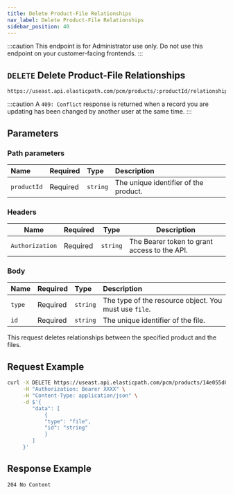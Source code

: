 ```yaml
---
title: Delete Product-File Relationships
nav_label: Delete Product-File Relationships
sidebar_position: 40
---
```


:::caution
This endpoint is for Administrator use only. Do not use this endpoint on your customer-facing frontends.
:::

## `DELETE` Delete Product-File Relationships

```http
https://useast.api.elasticpath.com/pcm/products/:productId/relationships/files
```

:::caution
A `409: Conflict` response is returned when a record you are updating has been changed by another user at the same time.
:::

## Parameters

### Path parameters

| Name | Required | Type | Description |
| :--- | :--- | :--- | :--- |
| `productId` | Required | `string` | The unique identifier of the product. |

### Headers

| Name | Required | Type | Description |
| --- | --- | --- | --- |
| `Authorization` | Required | `string` | The Bearer token to grant access to the API. |

### Body

| Name | Required | Type | Description |
| :--- | :--- | :--- | :--- |
| `type` | Required | `string` | The type of the resource object. You must use `file`. |
| `id` | Required | `string` | The unique identifier of the file. |

This request deletes relationships between the specified product and the files.

## Request Example

```bash
curl -X DELETE https://useast.api.elasticpath.com/pcm/products/14e055d0-eebb-4090-8594-a0a7aeea2151/relationships/files \
     -H "Authorization: Bearer XXXX" \
     -H "Content-Type: application/json" \
     -d $'{
        "data": [
            {
            "type": "file",
            "id": "string"
            }
        ]
     }'
```

## Response Example

`204 No Content`
